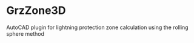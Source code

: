 # GrzZone3D
AutoCAD plugin for lightning protection zone calculation using the rolling sphere method
